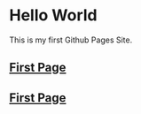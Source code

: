 # Hello World #


This is my first Github Pages Site.

## [First Page](firstpage.md) ##

## [First Page](secondpage.md) ##

